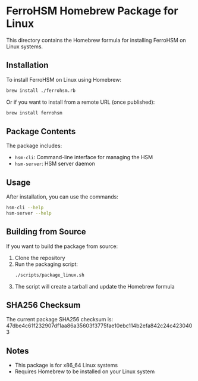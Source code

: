 # FerroHSM Homebrew Package for Linux

This directory contains the Homebrew formula for installing FerroHSM on Linux systems.

## Installation

To install FerroHSM on Linux using Homebrew:

```bash
brew install ./ferrohsm.rb
```

Or if you want to install from a remote URL (once published):

```bash
brew install ferrohsm
```

## Package Contents

The package includes:
- `hsm-cli`: Command-line interface for managing the HSM
- `hsm-server`: HSM server daemon

## Usage

After installation, you can use the commands:

```bash
hsm-cli --help
hsm-server --help
```

## Building from Source

If you want to build the package from source:

1. Clone the repository
2. Run the packaging script:
   ```bash
   ./scripts/package_linux.sh
   ```
3. The script will create a tarball and update the Homebrew formula

## SHA256 Checksum

The current package SHA256 checksum is:
47dbe4c61f232907df1aa86a35603f3775fae10ebc114b2efa842c24c4230403

## Notes

- This package is for x86_64 Linux systems
- Requires Homebrew to be installed on your Linux system